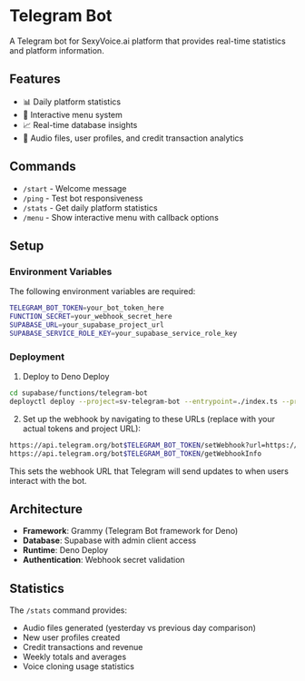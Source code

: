 # Telegram Bot

A Telegram bot for SexyVoice.ai platform that provides real-time statistics and platform information.

## Features

- 📊 Daily platform statistics
- 🤖 Interactive menu system
- 📈 Real-time database insights
- 🎵 Audio files, user profiles, and credit transaction analytics

## Commands

- `/start` - Welcome message
- `/ping` - Test bot responsiveness
- `/stats` - Get daily platform statistics
- `/menu` - Show interactive menu with callback options

## Setup

### Environment Variables

The following environment variables are required:

```bash
TELEGRAM_BOT_TOKEN=your_bot_token_here
FUNCTION_SECRET=your_webhook_secret_here
SUPABASE_URL=your_supabase_project_url
SUPABASE_SERVICE_ROLE_KEY=your_supabase_service_role_key
```

### Deployment

1. Deploy to Deno Deploy

```bash
cd supabase/functions/telegram-bot
deployctl deploy --project=sv-telegram-bot --entrypoint=./index.ts --prod --token=$DENO_TOKEN
```

2. Set up the webhook by navigating to these URLs (replace with your actual tokens and project URL):

```bash
https://api.telegram.org/bot$TELEGRAM_BOT_TOKEN/setWebhook?url=https://sv-telegram-bot.deno.dev?secret=your_function_secret
https://api.telegram.org/bot$TELEGRAM_BOT_TOKEN/getWebhookInfo
```

This sets the webhook URL that Telegram will send updates to when users interact with the bot.

## Architecture

- **Framework**: Grammy (Telegram Bot framework for Deno)
- **Database**: Supabase with admin client access
- **Runtime**: Deno Deploy
- **Authentication**: Webhook secret validation

## Statistics

The `/stats` command provides:
- Audio files generated (yesterday vs previous day comparison)
- New user profiles created
- Credit transactions and revenue
- Weekly totals and averages
- Voice cloning usage statistics
